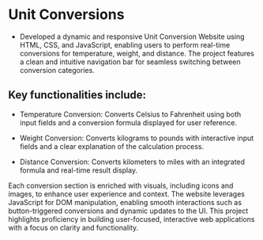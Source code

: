 # Unit Conversions
 - Developed a dynamic and responsive Unit Conversion Website using HTML, CSS, and JavaScript, enabling users to perform real-time conversions for temperature, weight, and distance. The project features a clean and intuitive navigation bar for seamless switching between conversion categories.

## Key functionalities include:
- Temperature Conversion: Converts Celsius to Fahrenheit using both input fields and a conversion formula displayed for user reference.
- Weight Conversion: Converts kilograms to pounds with interactive input fields and a clear explanation of the calculation process.

- Distance Conversion: Converts kilometers to miles with an integrated formula and real-time result display.


Each conversion section is enriched with visuals, including icons and images, to enhance user experience and context. The website leverages JavaScript for DOM manipulation, enabling smooth interactions such as button-triggered conversions and dynamic updates to the UI. This project highlights proficiency in building user-focused, interactive web applications with a focus on clarity and functionality.
  

